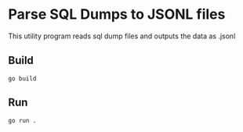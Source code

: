 # Parse SQL Dumps to JSONL files

This utility program reads sql dump files and outputs the data as .jsonl

## Build
```
go build
```

## Run
```
go run .
```
